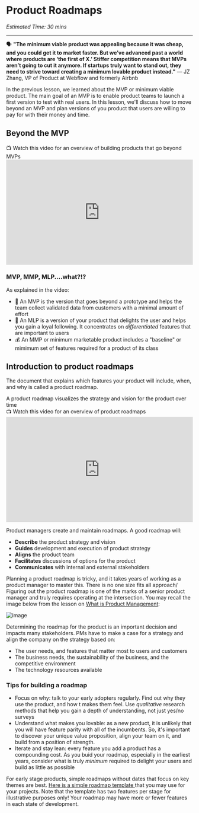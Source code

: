 # Product Roadmaps

*Estimated Time: 30 mins*

---

<aside>
  
  🗣 **"The minimum viable product was appealing because it was cheap, and you could get it to market faster. But we’ve advanced past a world where products are ‘the first of X.’ Stiffer competition means that MVPs aren’t going to cut it anymore. If startups truly want to stand out, they need to strive toward creating a minimum lovable product instead."** 
  — JZ Zhang, VP of Product at Webflow and formerly Airbnb
</aside>

In the previous lesson, we learned about the MVP or minimum viable product. The main goal of an MVP is to enable product teams to launch a first version to test with real users. In this lesson, we'll discuss how to move beyond an MVP and plan versions of you product that users are willing to pay for with their money and time. 


## Beyond the MVP 

<aside> 
  📺 Watch this video for an overview of building products that go beyond MVPs
</aside>
<div style="position: relative; padding-bottom: 56.25%; height: 0;">
  <iframe width="560" height="315" src="https://www.youtube.com/embed/kOl6PA8vqM0" title="YouTube video player" frameborder="0" allow="accelerometer; autoplay; clipboard-write; encrypted-media; gyroscope; picture-in-picture; web-share" allowfullscreen style="position: absolute; top: 0; left: 0; width: 100%; height: 100%;"
></iframe>
</div>

### MVP, MMP, MLP....what?!?


As explained in the video:
- 🚀 An MVP is the version that goes beyond a prototype and helps the team collect validated data from customers with a minimal amount of effort
- 🫶 An MLP is a version of your product that delights the user and helps you gain a loyal following. It concentrates on _differentiated_ features that are important to users
- 💰 An MMP or minimum marketable product includes a "baseline" or mimimum set of features required for a product of its class



## Introduction to product roadmaps
The document that explains which features your product will include, when, and why is called a product roadmap. 

<aside> A product roadmap visualizes the strategy and vision for the product over time
  </aside>


<aside> 
  📺 Watch this video for an overview of product roadmaps
</aside>
<div style="position: relative; padding-bottom: 56.25%; height: 0;">
  <iframe width="560" height="315" src="https://www.youtube.com/embed/cZEV9CLUd2Q" title="YouTube video player" frameborder="0" allow="accelerometer; autoplay; clipboard-write; encrypted-media; gyroscope; picture-in-picture; web-share" allowfullscreen style="position: absolute; top: 0; left: 0; width: 100%; height: 100%;"></iframe>
  </div>

Product managers create and maintain roadmaps. A good roadmap will:
- **Describe** the product strategy and vision
- **Guides** development and execution of product strategy
- **Aligns** the product team  
- **Facilitates** discussions of options for the product
- **Communicates** with internal and external stakeholders


Planning a product roadmap is tricky, and it takes years of working as a product manager to master this. There is no one size fits all approach/ Figuring out the product roadmap is one of the marks of a senior product manager and truly requires operating at the intersection. You may recall the image below from the lesson on [What is Product Management](/lessons/software-team/what-is-pm):

![image](https://user-images.githubusercontent.com/1774663/218242642-00fb8dc8-f60f-4ce5-8394-88238bd356b1.png)


Determining the roadmap for the product is an important decision and impacts many stakeholders. PMs have to make a case for a strategy and align the company on the strategy based on:
- The user needs, and features that matter most to users and customers
- The business needs, the sustainability of the business, and the competitive environment
- The technology resources available 

### Tips for building a roadmap
- Focus on why: talk to your early adopters regularly. Find out why they use the product, and how t makes them feel. Use _qualitative_ research methods that help you gain a depth of understanding, not just yes/no surveys
- Understand what makes you lovable: as a new product, it is unlikely that you will have feature parity with all of the incumbents. So, it's important to discover your unique value proposition, align your team on it, and build from a position of strength. 
- Iterate and stay lean: every feature you add a product has a compounding cost. As you buid your roadmap, especially in the earliest years, consider what is truly _minimum_ required to delight your users and build as little as possible 

For early stage products, simple roadmaps without dates that focus on key themes are best. <a href="https://docs.google.com/presentation/d/1e8IXhSMGBr-EMdVvuHOlX6qfgNINvby5_FRDNIMQmZg/edit?usp=sharing" target="_blank"> Here is a simple roadmap template </a> that you may use for your projects. Note that the template has two features per stage for illustrative purposes only! Your roadmap may have more or fewer features in each state of development. 

